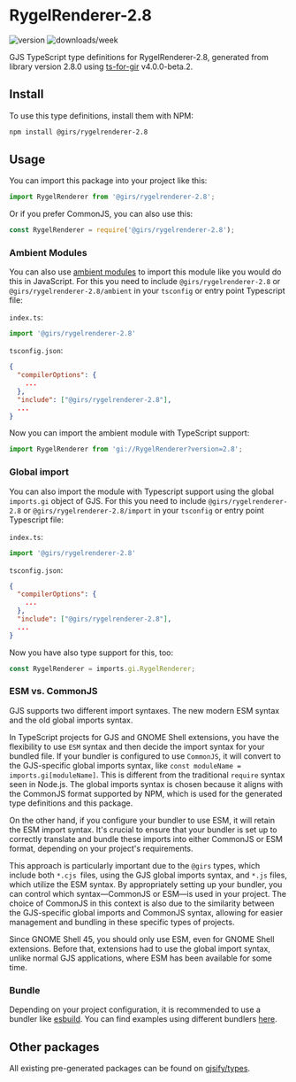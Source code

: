 
# RygelRenderer-2.8

![version](https://img.shields.io/npm/v/@girs/rygelrenderer-2.8)
![downloads/week](https://img.shields.io/npm/dw/@girs/rygelrenderer-2.8)


GJS TypeScript type definitions for RygelRenderer-2.8, generated from library version 2.8.0 using [ts-for-gir](https://github.com/gjsify/ts-for-gir) v4.0.0-beta.2.


## Install

To use this type definitions, install them with NPM:
```bash
npm install @girs/rygelrenderer-2.8
```

## Usage

You can import this package into your project like this:
```ts
import RygelRenderer from '@girs/rygelrenderer-2.8';
```

Or if you prefer CommonJS, you can also use this:
```ts
const RygelRenderer = require('@girs/rygelrenderer-2.8');
```

### Ambient Modules

You can also use [ambient modules](https://github.com/gjsify/ts-for-gir/tree/main/packages/cli#ambient-modules) to import this module like you would do this in JavaScript.
For this you need to include `@girs/rygelrenderer-2.8` or `@girs/rygelrenderer-2.8/ambient` in your `tsconfig` or entry point Typescript file:

`index.ts`:
```ts
import '@girs/rygelrenderer-2.8'
```

`tsconfig.json`:
```json
{
  "compilerOptions": {
    ...
  },
  "include": ["@girs/rygelrenderer-2.8"],
  ...
}
```

Now you can import the ambient module with TypeScript support: 

```ts
import RygelRenderer from 'gi://RygelRenderer?version=2.8';
```

### Global import

You can also import the module with Typescript support using the global `imports.gi` object of GJS.
For this you need to include `@girs/rygelrenderer-2.8` or `@girs/rygelrenderer-2.8/import` in your `tsconfig` or entry point Typescript file:

`index.ts`:
```ts
import '@girs/rygelrenderer-2.8'
```

`tsconfig.json`:
```json
{
  "compilerOptions": {
    ...
  },
  "include": ["@girs/rygelrenderer-2.8"],
  ...
}
```

Now you have also type support for this, too:

```ts
const RygelRenderer = imports.gi.RygelRenderer;
```


### ESM vs. CommonJS

GJS supports two different import syntaxes. The new modern ESM syntax and the old global imports syntax.

In TypeScript projects for GJS and GNOME Shell extensions, you have the flexibility to use `ESM` syntax and then decide the import syntax for your bundled file. If your bundler is configured to use `CommonJS`, it will convert to the GJS-specific global imports syntax, like `const moduleName = imports.gi[moduleName]`. This is different from the traditional `require` syntax seen in Node.js. The global imports syntax is chosen because it aligns with the CommonJS format supported by NPM, which is used for the generated type definitions and this package.

On the other hand, if you configure your bundler to use ESM, it will retain the ESM import syntax. It's crucial to ensure that your bundler is set up to correctly translate and bundle these imports into either CommonJS or ESM format, depending on your project's requirements.

This approach is particularly important due to the `@girs` types, which include both `*.cjs `files, using the GJS global imports syntax, and `*.js` files, which utilize the ESM syntax. By appropriately setting up your bundler, you can control which syntax—CommonJS or ESM—is used in your project. The choice of CommonJS in this context is also due to the similarity between the GJS-specific global imports and CommonJS syntax, allowing for easier management and bundling in these specific types of projects.

Since GNOME Shell 45, you should only use ESM, even for GNOME Shell extensions. Before that, extensions had to use the global import syntax, unlike normal GJS applications, where ESM has been available for some time.

### Bundle

Depending on your project configuration, it is recommended to use a bundler like [esbuild](https://esbuild.github.io/). You can find examples using different bundlers [here](https://github.com/gjsify/ts-for-gir/tree/main/examples).

## Other packages

All existing pre-generated packages can be found on [gjsify/types](https://github.com/gjsify/types).

